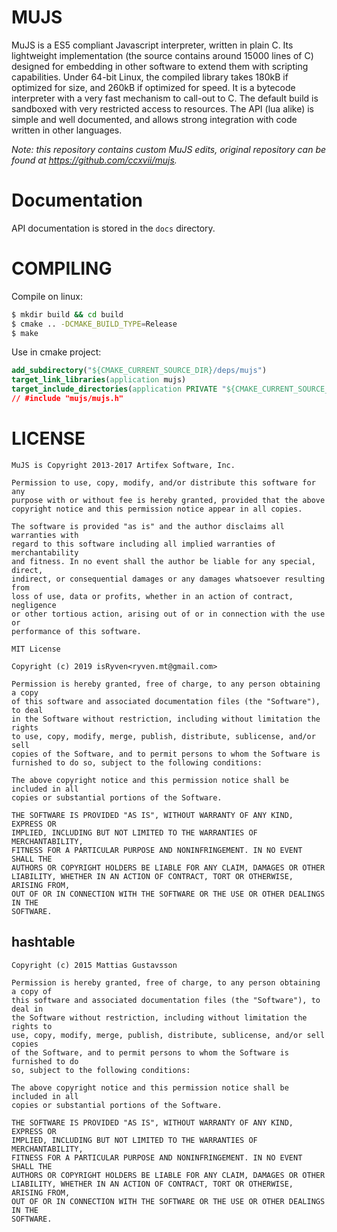 # MUJS

MuJS is a ES5 compliant Javascript interpreter, written in plain C. Its lightweight implementation (the source contains around 15000 lines of C) designed for embedding in
other software to extend them with scripting capabilities. Under 64-bit Linux, the compiled library takes 180kB if optimized for size, and 260kB if optimized for speed. It is a bytecode interpreter with a very fast mechanism to call-out to C. The default build is sandboxed with very restricted access to resources. The API (lua alike) is simple and well documented, and allows strong integration with code written in other languages.

_Note: this repository contains custom MuJS edits, original repository can be found at https://github.com/ccxvii/mujs._

# Documentation

API documentation is stored in the `docs` directory.

# COMPILING

Compile on linux:
```bash
$ mkdir build && cd build
$ cmake .. -DCMAKE_BUILD_TYPE=Release
$ make
```

Use in cmake project:
```cmake
add_subdirectory("${CMAKE_CURRENT_SOURCE_DIR}/deps/mujs")
target_link_libraries(application mujs)
target_include_directories(application PRIVATE "${CMAKE_CURRENT_SOURCE_DIR}/deps/mujs/include")
// #include "mujs/mujs.h"
```

# LICENSE

```
MuJS is Copyright 2013-2017 Artifex Software, Inc.

Permission to use, copy, modify, and/or distribute this software for any
purpose with or without fee is hereby granted, provided that the above
copyright notice and this permission notice appear in all copies.

The software is provided "as is" and the author disclaims all warranties with
regard to this software including all implied warranties of merchantability
and fitness. In no event shall the author be liable for any special, direct,
indirect, or consequential damages or any damages whatsoever resulting from
loss of use, data or profits, whether in an action of contract, negligence
or other tortious action, arising out of or in connection with the use or
performance of this software.
```

```
MIT License
 
Copyright (c) 2019 isRyven<ryven.mt@gmail.com>

Permission is hereby granted, free of charge, to any person obtaining a copy
of this software and associated documentation files (the "Software"), to deal
in the Software without restriction, including without limitation the rights
to use, copy, modify, merge, publish, distribute, sublicense, and/or sell
copies of the Software, and to permit persons to whom the Software is
furnished to do so, subject to the following conditions:

The above copyright notice and this permission notice shall be included in all
copies or substantial portions of the Software.

THE SOFTWARE IS PROVIDED "AS IS", WITHOUT WARRANTY OF ANY KIND, EXPRESS OR
IMPLIED, INCLUDING BUT NOT LIMITED TO THE WARRANTIES OF MERCHANTABILITY,
FITNESS FOR A PARTICULAR PURPOSE AND NONINFRINGEMENT. IN NO EVENT SHALL THE
AUTHORS OR COPYRIGHT HOLDERS BE LIABLE FOR ANY CLAIM, DAMAGES OR OTHER
LIABILITY, WHETHER IN AN ACTION OF CONTRACT, TORT OR OTHERWISE, ARISING FROM,
OUT OF OR IN CONNECTION WITH THE SOFTWARE OR THE USE OR OTHER DEALINGS IN THE
SOFTWARE.
```

## hashtable

```
Copyright (c) 2015 Mattias Gustavsson

Permission is hereby granted, free of charge, to any person obtaining a copy of 
this software and associated documentation files (the "Software"), to deal in 
the Software without restriction, including without limitation the rights to 
use, copy, modify, merge, publish, distribute, sublicense, and/or sell copies 
of the Software, and to permit persons to whom the Software is furnished to do 
so, subject to the following conditions:

The above copyright notice and this permission notice shall be included in all 
copies or substantial portions of the Software.

THE SOFTWARE IS PROVIDED "AS IS", WITHOUT WARRANTY OF ANY KIND, EXPRESS OR 
IMPLIED, INCLUDING BUT NOT LIMITED TO THE WARRANTIES OF MERCHANTABILITY, 
FITNESS FOR A PARTICULAR PURPOSE AND NONINFRINGEMENT. IN NO EVENT SHALL THE 
AUTHORS OR COPYRIGHT HOLDERS BE LIABLE FOR ANY CLAIM, DAMAGES OR OTHER 
LIABILITY, WHETHER IN AN ACTION OF CONTRACT, TORT OR OTHERWISE, ARISING FROM, 
OUT OF OR IN CONNECTION WITH THE SOFTWARE OR THE USE OR OTHER DEALINGS IN THE 
SOFTWARE.
```
